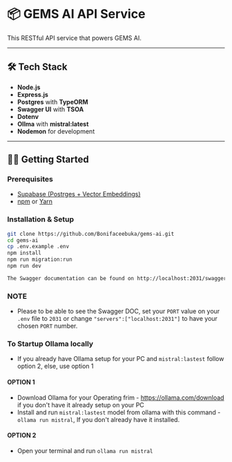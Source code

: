 # 📦 GEMS AI API Service

This RESTful API service that powers GEMS AI.

---

## 🛠️ Tech Stack

- **Node.js**
- **Express.js**
- **Postgres** with **TypeORM**
- **Swagger UI** with **TSOA**
- **Dotenv**
- **Ollma** with **mistral:latest**
- **Nodemon** for development

---

## 🧑‍💻 Getting Started

### Prerequisites

- [Supabase (Postrges + Vector Embeddings)](https://supabase.com/docs/guides/ai)
- [npm](https://www.npmjs.com/) or [Yarn](https://yarnpkg.com/)

### Installation & Setup

```bash
git clone https://github.com/Bonifaceebuka/gems-ai.git
cd gems-ai
cp .env.example .env
npm install
npm run migration:run
npm run dev

The Swagger documentation can be found on http://localhost:2031/swagger/api
```
### NOTE
- Please to be able to see the Swagger DOC, set your `PORT` value on your `.env` file to `2031` or change `"servers":["localhost:2031"]` to have your chosen `PORT` number.


### To Startup Ollama locally

- If you already have Ollama setup for your PC and `mistral:lastest` follow option 2, else, use option 1

#### OPTION 1

- Download Ollama for your Operating frim - https://ollama.com/download if you don't have it already setup on your PC
- Install and run `mistral:lastest` model from ollama with this command - `ollama run mistral`, If you don't already have it installed.

#### OPTION 2
- Open your terminal and run `ollama run mistral`

